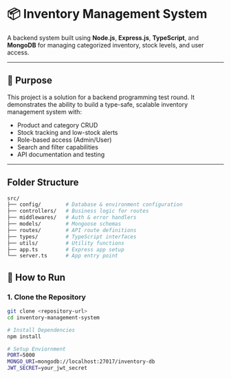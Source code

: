 # 📦 Inventory Management System

A backend system built using **Node.js**, **Express.js**, **TypeScript**, and **MongoDB** for managing categorized inventory, stock levels, and user access.

---

## 🧩 Purpose

This project is a solution for a backend programming test round. It demonstrates the ability to build a type-safe, scalable inventory management system with:

- Product and category CRUD
- Stock tracking and low-stock alerts
- Role-based access (Admin/User)
- Search and filter capabilities
- API documentation and testing

---
## Folder Structure
```bash
src/
├── config/        # Database & environment configuration
├── controllers/   # Business logic for routes
├── middlewares/   # Auth & error handlers
├── models/        # Mongoose schemas
├── routes/        # API route definitions
├── types/         # TypeScript interfaces
├── utils/         # Utility functions
├── app.ts         # Express app setup
└── server.ts      # App entry point 
```
## 🚀 How to Run

### 1. Clone the Repository

```bash
git clone <repository-url>
cd inventory-management-system

# Install Dependencies
npm install

# Setup Enviornment
PORT=5000
MONGO_URI=mongodb://localhost:27017/inventory-db
JWT_SECRET=your_jwt_secret

